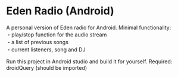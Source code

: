 # Eden Radio (Android)
A personal version of Eden radio for Android.
Minimal functionality:  
・play/stop function for the audio stream  
・a list of previous songs  
・current listeners, song and DJ  
  
Run this project in Android studio and build it for yourself.
Required: droidQuery (should be imported)
